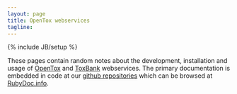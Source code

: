 ```yaml
---
layout: page
title: OpenTox webservices 
tagline: 
---
```

{% include JB/setup %}

These pages contain random notes about the development, installation and usage of [OpenTox](http://opentox.org) and [ToxBank](http://toxbank.net) webservices. The primary documentation is embedded in code at our [github repositories](http://github.com/opentox) which can be browsed at [RubyDoc.info](http://rubydoc.info/).

